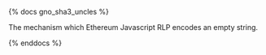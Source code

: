 {% docs gno_sha3_uncles %}

The mechanism which Ethereum Javascript RLP encodes an empty string.

{% enddocs %}